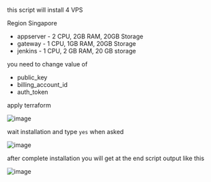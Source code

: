 this script will install 4 VPS 

Region Singapore 

- appserver - 2 CPU, 2GB RAM, 20GB Storage
- gateway - 1 CPU, 1GB RAM, 20GB Storage
- jenkins - 1 CPU, 2 GB RAM, 20 GB storage

you need to change value of 
- public_key
- billing_account_id
- auth_token



apply terraform

![image](https://user-images.githubusercontent.com/56806850/219338034-01e6bfeb-add6-4a9d-92a7-047048ebb662.png)

wait installation and type `yes` when asked

![image](https://user-images.githubusercontent.com/56806850/219338197-cb276ca8-80bf-4931-b5c0-5d0822396a13.png)

after complete installation you will get at the end script output like this 

![image](https://user-images.githubusercontent.com/56806850/219338314-820eb9ae-675f-43ba-b1d9-e9761b54bb3e.png)

